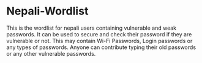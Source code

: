 # Nepali-Wordlist

This is the wordlist for nepali users containing vulnerable and weak passwords. It can be used to secure and check their password if they are vulnerable or not. This may contain Wi-Fi Passwords, Login passwords or any types of passwords.
Anyone can contribute typing their old passwords or any other vulnerable passwords.
